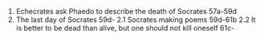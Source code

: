 

1. Echecrates ask Phaedo to describe the death of Socrates  57a-59d
2. The last day of Socrates 59d-
2.1 Socrates making poems 59d-61b
2.2 It is better to be dead than alive, but one should not kill oneself 61c-

 
